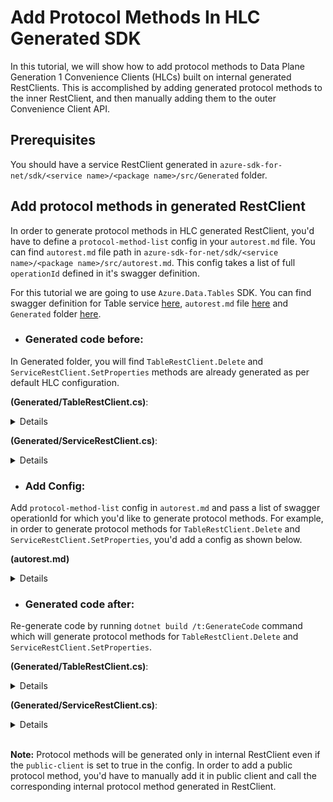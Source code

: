 # Add Protocol Methods In HLC Generated SDK

In this tutorial, we will show how to add protocol methods to Data Plane Generation 1 Convenience Clients (HLCs) built on internal generated RestClients.  This is accomplished by adding generated protocol methods to the inner RestClient, and then manually adding them to the outer Convenience Client API.

## Prerequisites

You should have a service RestClient generated in `azure-sdk-for-net/sdk/<service name>/<package name>/src/Generated` folder.

## Add protocol methods in generated RestClient

In order to generate protocol methods in HLC generated RestClient, you'd have to define a `protocol-method-list` config in your `autorest.md` file. You can find `autorest.md` file path in `azure-sdk-for-net/sdk/<service name>/<package name>/src/autorest.md`. This config takes a list of full `operationId` defined in it's swagger definition. 

For this tutorial we are going to use `Azure.Data.Tables` SDK. You can find swagger definition for Table service [here](https://github.com/Azure/azure-rest-api-specs/blob/2df8b07bf9af7c96066ca4dda21b79297307d108/specification/cosmos-db/data-plane/Microsoft.Tables/preview/2019-02-02/table.json), `autorest.md` file [here](https://github.com/azure-sdk/azure-sdk-for-net/blob/17debdffe16df01ae196579c91ea22e77eddc96a/sdk/tables/Azure.Data.Tables/src/autorest.md) and `Generated` folder [here](https://github.com/azure-sdk/azure-sdk-for-net/tree/17debdffe16df01ae196579c91ea22e77eddc96a/sdk/tables/Azure.Data.Tables/src/Generated).

* ### Generated code before:

In Generated folder, you will find `TableRestClient.Delete` and `ServiceRestClient.SetProperties` methods are already generated as per default HLC configuration.

**(Generated/TableRestClient.cs)**:

<details>

``` C#
internal partial class TableRestClient
{
    public async Task<ResponseWithHeaders<TableDeleteHeaders>> DeleteAsync(string table, CancellationToken cancellationToken = default)
    {
        if (table == null)
        {
            throw new ArgumentNullException(nameof(table));
        }

        using var message = CreateDeleteRequest(table);
        await _pipeline.SendAsync(message, cancellationToken).ConfigureAwait(false);
        var headers = new TableDeleteHeaders(message.Response);
        switch (message.Response.Status)
        {
            case 204:
                return ResponseWithHeaders.FromValue(headers, message.Response);
            default:
                throw await ClientDiagnostics.CreateRequestFailedExceptionAsync(message.Response).ConfigureAwait(false);
        }
    }

    public ResponseWithHeaders<TableDeleteHeaders> Delete(string table, CancellationToken cancellationToken = default)
    {
        if (table == null)
        {
            throw new ArgumentNullException(nameof(table));
        }

        using var message = CreateDeleteRequest(table);
        _pipeline.Send(message, cancellationToken);
        var headers = new TableDeleteHeaders(message.Response);
        switch (message.Response.Status)
        {
            case 204:
                return ResponseWithHeaders.FromValue(headers, message.Response);
            default:
                throw ClientDiagnostics.CreateRequestFailedException(message.Response);
        }
    }
}
```

</details>

**(Generated/ServiceRestClient.cs)**:

<details>

``` C#
internal partial class ServiceRestClient
{
    public async Task<ResponseWithHeaders<ServiceSetPropertiesHeaders>> SetPropertiesAsync(TableServiceProperties tableServiceProperties, int? timeout = null, CancellationToken cancellationToken = default)
    {
        if (tableServiceProperties == null)
        {
            throw new ArgumentNullException(nameof(tableServiceProperties));
        }

        using var message = CreateSetPropertiesRequest(tableServiceProperties, timeout);
        await _pipeline.SendAsync(message, cancellationToken).ConfigureAwait(false);
        var headers = new ServiceSetPropertiesHeaders(message.Response);
        switch (message.Response.Status)
        {
            case 202:
                return ResponseWithHeaders.FromValue(headers, message.Response);
            default:
                throw await ClientDiagnostics.CreateRequestFailedExceptionAsync(message.Response).ConfigureAwait(false);
        }
    }

    public ResponseWithHeaders<ServiceSetPropertiesHeaders> SetProperties(TableServiceProperties tableServiceProperties, int? timeout = null, CancellationToken cancellationToken = default)
    {
        if (tableServiceProperties == null)
        {
            throw new ArgumentNullException(nameof(tableServiceProperties));
        }

        using var message = CreateSetPropertiesRequest(tableServiceProperties, timeout);
        _pipeline.Send(message, cancellationToken);
        var headers = new ServiceSetPropertiesHeaders(message.Response);
        switch (message.Response.Status)
        {
            case 202:
                return ResponseWithHeaders.FromValue(headers, message.Response);
            default:
                throw ClientDiagnostics.CreateRequestFailedException(message.Response);
        }
    }
}
```

</details>

* ### Add Config:

Add `protocol-method-list` config in `autorest.md` and pass a list of swagger operationId for which you'd like to generate protocol methods. For example, in order to generate protocol methods for `TableRestClient.Delete` and `ServiceRestClient.SetProperties`, you'd add a config as shown below. 

**(autorest.md)**

<details>

```` md
### Generate DPG methods
```yaml
protocol-method-list:
  - Table_Delete
  - Service_SetProperties
```
````

</details>

* ### Generated code after:

Re-generate code by running `dotnet build /t:GenerateCode` command which will generate protocol methods for `TableRestClient.Delete` and `ServiceRestClient.SetProperties`.

**(Generated/TableRestClient.cs)**:

<details>

``` diff

internal partial class TableRestClient
{
    public async Task<ResponseWithHeaders<TableDeleteHeaders>> DeleteAsync(string table, CancellationToken cancellationToken = default)
    {
        if (table == null)
        {
            throw new ArgumentNullException(nameof(table));
        }

        using var message = CreateDeleteRequest(table);
        await _pipeline.SendAsync(message, cancellationToken).ConfigureAwait(false);
        var headers = new TableDeleteHeaders(message.Response);
        switch (message.Response.Status)
        {
            case 204:
                return ResponseWithHeaders.FromValue(headers, message.Response);
            default:
                throw await ClientDiagnostics.CreateRequestFailedExceptionAsync(message.Response).ConfigureAwait(false);
        }
    }

    public ResponseWithHeaders<TableDeleteHeaders> Delete(string table, CancellationToken cancellationToken = default)
    {
        if (table == null)
        {
            throw new ArgumentNullException(nameof(table));
        }

        using var message = CreateDeleteRequest(table);
        _pipeline.Send(message, cancellationToken);
        var headers = new TableDeleteHeaders(message.Response);
        switch (message.Response.Status)
        {
            case 204:
                return ResponseWithHeaders.FromValue(headers, message.Response);
            default:
                throw ClientDiagnostics.CreateRequestFailedException(message.Response);
        }
    }
+
+   public virtual async Task<Response> DeleteAsync(string table, RequestContext context = null)
+    {
+        Argument.AssertNotNullOrEmpty(table, nameof(table));
+
+        using var scope = ClientDiagnostics.CreateScope("TableClient.Delete");
+        scope.Start();
+        try
+            using HttpMessage message = CreateDeleteRequest(table, context);
+        }
+        catch (Exception e)
+        {
+            scope.Failed(e);
+            throw;
+        }
+    }
+
+    public virtual Response Delete(string table, RequestContext context = null)
+    {
+        Argument.AssertNotNullOrEmpty(table, nameof(table));
+
+        using var scope = ClientDiagnostics.CreateScope("TableClient.Delete");
+        scope.Start();
+        try
+        {
+            using HttpMessage message = CreateDeleteRequest(table, context);
+            return _pipeline.ProcessMessage(message, context);
+        }
+        catch (Exception e)
+        {
+            scope.Failed(e);
+            throw;
+        }
+    }
}
```

</details>

**(Generated/ServiceRestClient.cs)**:

<details>

``` diff
internal partial class ServiceRestClient
{
    public async Task<ResponseWithHeaders<ServiceSetPropertiesHeaders>> SetPropertiesAsync(TableServiceProperties tableServiceProperties, int? timeout = null, CancellationToken cancellationToken = default)
    {
        if (tableServiceProperties == null)
        {
            throw new ArgumentNullException(nameof(tableServiceProperties));
        }

        using var message = CreateSetPropertiesRequest(tableServiceProperties, timeout);
        await _pipeline.SendAsync(message, cancellationToken).ConfigureAwait(false);
        var headers = new ServiceSetPropertiesHeaders(message.Response);
        switch (message.Response.Status)
        {
            case 202:
                return ResponseWithHeaders.FromValue(headers, message.Response);
            default:
                throw await ClientDiagnostics.CreateRequestFailedExceptionAsync(message.Response).ConfigureAwait(false);
        }
    }

    public ResponseWithHeaders<ServiceSetPropertiesHeaders> SetProperties(TableServiceProperties tableServiceProperties, int? timeout = null, CancellationToken cancellationToken = default)
    {
        if (tableServiceProperties == null)
        {
            throw new ArgumentNullException(nameof(tableServiceProperties));
        }

        using var message = CreateSetPropertiesRequest(tableServiceProperties, timeout);
        _pipeline.Send(message, cancellationToken);
        var headers = new ServiceSetPropertiesHeaders(message.Response);
        switch (message.Response.Status)
        {
            case 202:
                return ResponseWithHeaders.FromValue(headers, message.Response);
            default:
                throw ClientDiagnostics.CreateRequestFailedException(message.Response);
        }
    }
+
+   public virtual async Task<Response> SetPropertiesAsync(RequestContent content, int? timeout = null, RequestContext context = null)
+   {
+        Argument.AssertNotNull(content, nameof(content));
+
+        using var scope = ClientDiagnostics.CreateScope("ServiceClient.SetProperties");
+        scope.Start();
+        try
+        {
+            using HttpMessage message = CreateSetPropertiesRequest(content, timeout, context);
+            return await _pipeline.ProcessMessageAsync(message, context).ConfigureAwait(false);
+        }
+        catch (Exception e)
+        {
+            scope.Failed(e);
+            throw;
+        }
+    }
+
+    public virtual Response SetProperties(RequestContent content, int? timeout = null, RequestContext context = null)
+    {
+        Argument.AssertNotNull(content, nameof(content));
+
+        using var scope = ClientDiagnostics.CreateScope("ServiceClient.SetProperties");
+        scope.Start();
+        try
+        {
+            using HttpMessage message = CreateSetPropertiesRequest(content, timeout, context);
+            return _pipeline.ProcessMessage(message, context);
+        }
+        catch (Exception e)
+        {
+            scope.Failed(e);
+            throw;
+        }
+    }
}
```

</details>
&nbsp;

**Note:** Protocol methods will be generated only in internal RestClient even if the `public-client` is set to true in the config. In order to add a public protocol method, you'd have to manually add it in public client and call the corresponding internal protocol method generated in RestClient.